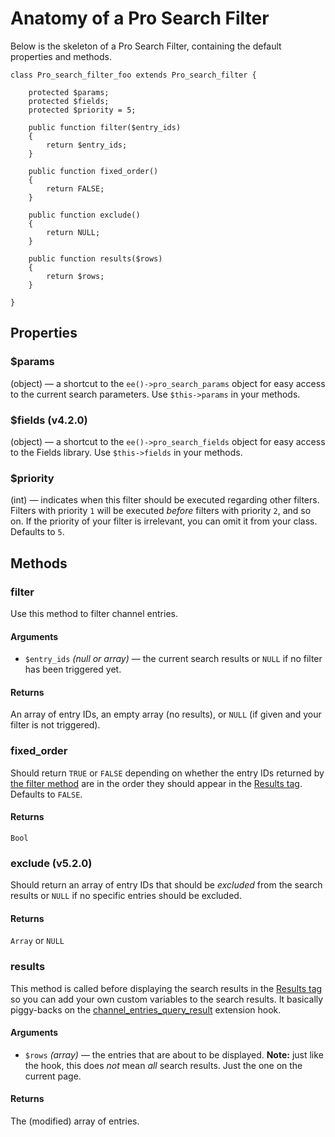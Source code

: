 <!--
    This source file is part of the open source project
    ExpressionEngine User Guide (https://github.com/ExpressionEngine/ExpressionEngine-User-Guide)

    @link      https://expressionengine.com/
    @copyright Copyright (c) 2003-2020, Packet Tide, LLC (https://packettide.com)
    @license   https://expressionengine.com/license Licensed under Apache License, Version 2.0
-->

# Anatomy of a Pro Search Filter

Below is the skeleton of a Pro Search Filter, containing the default properties and methods.

    class Pro_search_filter_foo extends Pro_search_filter {
    
    	protected $params;
    	protected $fields;
    	protected $priority = 5;
    
    	public function filter($entry_ids)
    	{
    		return $entry_ids;
    	}
    
    	public function fixed_order()
    	{
    		return FALSE;
    	}
    
    	public function exclude()
    	{
    		return NULL;
    	}
    
    	public function results($rows)
    	{
    		return $rows;
    	}
    
    }

## Properties

### $params

(object) — a shortcut to the `ee()->pro_search_params` object for easy access to the current search parameters. Use `$this->params` in your methods.

### $fields (v4.2.0)

(object) — a shortcut to the `ee()->pro_search_fields` object for easy access to the Fields library. Use `$this->fields` in your methods.

### $priority

(int) — indicates when this filter should be executed regarding other filters. Filters with priority `1` will be executed _before_ filters with priority `2`, and so on. If the priority of your filter is irrelevant, you can omit it from your class. Defaults to `5`.

## Methods

### filter

Use this method to filter channel entries.

#### Arguments

*   `$entry_ids` _(null or array)_ — the current search results or `NULL` if no filter has been triggered yet.

#### Returns

An array of entry IDs, an empty array (no results), or `NULL` (if given and your filter is not triggered).

### fixed_order

Should return `TRUE` or `FALSE` depending on whether the entry IDs returned by [the filter method](#filter) are in the order they should appear in the [Results tag](/add-ons/pro-search/tags.md#exppro_searchresults). Defaults to `FALSE`.

#### Returns

`Bool`

### exclude (v5.2.0)

Should return an array of entry IDs that should be _excluded_ from the search results or `NULL` if no specific entries should be excluded.

#### Returns

`Array` or `NULL`

### results

This method is called before displaying the search results in the [Results tag](/add-ons/pro-search/tags.md#exppro_searchresults) so you can add your own custom variables to the search results. It basically piggy-backs on the [channel_entries_query_result](/development/extension-hooks/module/channel.md#channel_entries_query_resultthis-query_result) extension hook.

#### Arguments

*   `$rows` _(array)_ — the entries that are about to be displayed. **Note:** just like the hook, this does _not_ mean _all_ search results. Just the one on the current page.

#### Returns

The (modified) array of entries.
